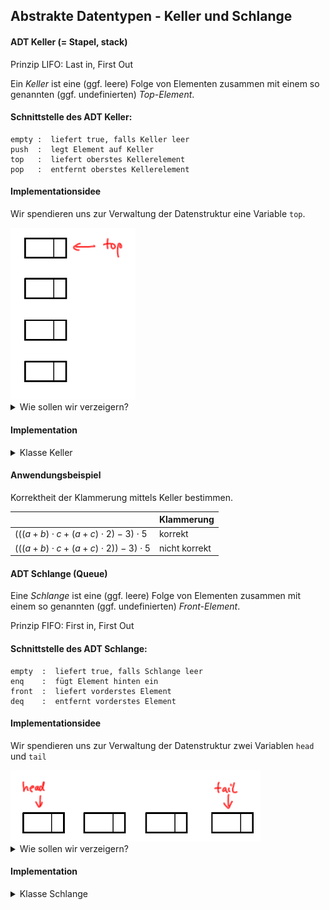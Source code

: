 ## Abstrakte Datentypen - Keller und Schlange

#### ADT Keller  (= Stapel, stack)  

Prinzip LIFO: Last in, First Out

Ein *Keller* ist eine (ggf. leere) Folge von Elementen zusammen mit einem so genannten
(ggf. undefinierten) *Top-Element*.  

#### Schnittstelle des ADT Keller:

```
empty :  liefert true, falls Keller leer  
push  :  legt Element auf Keller  
top   :  liefert oberstes Kellerelement 
pop   :  entfernt oberstes Kellerelement  
```

#### Implementationsidee
Wir spendieren uns zur Verwaltung der Datenstruktur eine Variable `top`.

<img src="./keller1.png" width="200">


<details><summary>Wie sollen wir verzeigern?</summary>
<p>

<img src="./keller2.png" width="200">
</details>

#### Implementation
<details><summary>Klasse Keller</summary>
<p>

```python
class Keller:
    def __init__(self):
        self.tp = None

    def empty(self):
        return self.tp is None

    def push(self, x):
        hilf = Eintrag()
        hilf.inhalt = x
        hilf.next = self.tp
        self.tp = hilf

    def top(self):
        if self.empty(): raise RuntimeError("Fehler: Keller ist leer")
        return self.tp.inhalt

    def pop(self):
        if self.empty(): raise RuntimeError("Fehler: Keller ist leer")
        self.tp = self.tp.next
 

```
</details>

#### Anwendungsbeispiel 

Korrektheit der Klammerung mittels Keller bestimmen.

|   |  Klammerung |
| --- | --- |
| $(((a+b) \cdot c + (a+c) \cdot 2) -3) \cdot 5$  |  korrekt   |
| $(((a+b) \cdot c + (a+c) \cdot 2)) -3) \cdot 5$ |   nicht korrekt  |


#### ADT Schlange (Queue)

Eine *Schlange* ist eine (ggf. leere) Folge von Elementen zusammen mit einem so genannten
(ggf. undefinierten) *Front-Element*.  

Prinzip FIFO: First in, First Out  

#### Schnittstelle des ADT Schlange:

```
empty  :  liefert true, falls Schlange leer
enq    :  fügt Element hinten ein
front  :  liefert vorderstes Element
deq    :  entfernt vorderstes Element
```


#### Implementationsidee
Wir spendieren uns zur Verwaltung der Datenstruktur zwei Variablen `head` und `tail`

<img src="./schlange1.png" width="400">


<details><summary>Wie sollen wir verzeigern?</summary>
<p>

<img src="./schlange2.png" width="400">
</details>

#### Implementation
<details><summary>Klasse Schlange</summary>
<p>

```python
class Schlange:
    def __init__(self):
        self.head = None
        self.tail = None

    def empty(self):
        return self.head is None

    def enq(self, x):
        if self.empty():
            self.head = Eintrag()
            self.tail = self.head
        else:
            self.tail.next = Eintrag()
            self.tail = self.tail.next
        self.tail.inhalt = x
        self.tail.next = None

    def deq(self):
        if self.empty(): raise RuntimeError("Fehler: Schlange ist leer")
        self.head = self.head.next
        if self.head is None:
            self.tail = None

    def front(self):
        if self.empty(): raise RuntimeError("Fehler: Schlange ist leer")
        return self.head.inhalt
```

</p>
</details>

